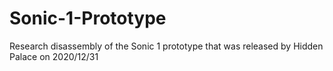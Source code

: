 # Sonic-1-Prototype
Research disassembly of the Sonic 1 prototype that was released by Hidden Palace on 2020/12/31
